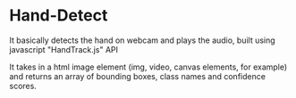 # Hand-Detect
It basically detects the hand on webcam and plays the audio,
built using javascript "HandTrack.js" API


 It takes in a html image element (img, video, canvas elements, for example) and returns an array of bounding boxes, class names and confidence scores.
